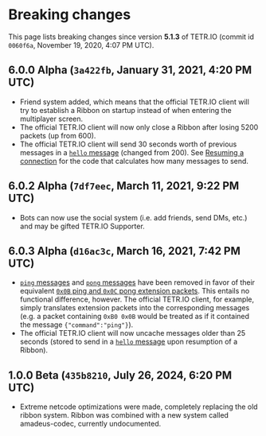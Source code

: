 # Breaking changes

This page lists breaking changes since version **5.1.3** of TETR.IO (commit id `0060f6a`, November 19, 2020, 4:07 PM UTC).

## 6.0.0 Alpha (`3a422fb`, January 31, 2021, 4:20 PM UTC)

* Friend system added, which means that the official TETR.IO client will try to establish a Ribbon on startup instead of when entering the multiplayer screen.
* The official TETR.IO client will now only close a Ribbon after losing 5200 packets (up from 600).
* The official TETR.IO client will send 30 seconds worth of previous messages in a [`hello` message](Messages/client_hello.md) (changed from 200). See [Resuming a connection](Resuming_a_connection.md) for the code that calculates how many messages to send.

## 6.0.2 Alpha (`7df7eec`, March 11, 2021, 9:22 PM UTC)

* Bots can now use the social system (i.e. add friends, send DMs, etc.) and may be gifted TETR.IO Supporter.

## 6.0.3 Alpha (`d16ac3c`, March 16, 2021, 7:42 PM UTC)

* [`ping` messages](Messages/client_ping.md) and [`pong` messages](Messages/client_ping.md) have been removed in favor of their equivalent [`0x0B` ping and `0x0C` pong extension packets](../Ribbon.md#0xb0-extension-tag). This entails no functional difference, however. The official TETR.IO client, for example, simply translates extension packets into the corresponding messages (e.g. a packet containing `0xB0 0x0B` would be treated as if it contained the message `{"command":"ping"}`).
* The official TETR.IO client will now uncache messages older than 25 seconds (stored to send in a [`hello` message](Messages/client_hello.md) upon resumption of a Ribbon).

## 1.0.0 Beta (`435b8210`, July 26, 2024, 6:20 PM UTC)

* Extreme netcode optimizations were made, completely replacing the old ribbon system. Ribbon was combined with a new system called amadeus-codec, currently undocumented.